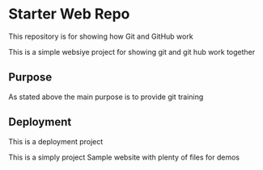 # Starter Web Repo

This repository is for showing how Git and GitHub work

This is a simple websiye project for showing git and git hub work together

## Purpose

As stated above the main purpose is to provide git training

## Deployment

This is a deployment project

This is a simply project
Sample website with plenty of files for demos

